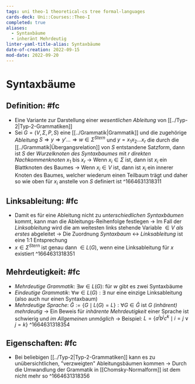 ```yaml
---
tags: uni theo-1 theoretical-cs tree formal-languages
cards-deck: Uni::Courses::Theo-I
completed: true
aliases:
  - Syntaxbäume
  - inheränt Mehrdeutig
linter-yaml-title-alias: Syntaxbäume
date-of-creation: 2022-09-15
mod-date: 2022-09-20
---
```


# Syntaxbäume

## Definition: #fc
- Eine Variante zur Darstellung einer *wesentlichen Ableitung* von [[../Typ-2|Typ-2-Grammatiken]]
- Sei $G=(V,\Sigma,P,S)$ eine [[../Grammatik|Grammatik]] und die zugehörige *Ableitung* $S\Rightarrow y\Rightarrow y'\dots\Rightarrow w\in\Sigma^{Stern}$ und $y=x_1x_2\dots x_r$ die durch die [[../Grammatik|Übergangsrelation]] von $S$ entstandene Satzform, dann ist $S$ der *Wurzelknoten des Syntaxbaumes* mit $r$ *direkten Nachkommenknoten* $x_1$ bis $x_r$
	→ Wenn $x_i\in\Sigma$ ist, dann ist $x_i$ ein Blattknoten des Baumes
	→ Wenn $x_i\in V$ ist, dann ist $x_i$ ein innerer Knoten des Baumes, welcher wiederum einen Teilbaum trägt und daher so wie oben für $x_i$ anstelle von $S$ definiert ist
^1664631318311

## Linksableitung: #fc
- Damit es für eine Ableitung nicht zu *unterschiedlichen Syntaxbäumen* kommt, kann man die Ableitungs-Reihenfolge festlegen
	→ Im Fall der *Linksableitung* wird die am weitesten links stehende Variable $\in V$ *als erstes* abgeleitet
	→ Die Zuordnung *Syntaxbaum* $\leftrightarrow$ *Linksableitung* ist eine 1:1 Entsprechung
- $x\in\Sigma^{Stern}$ ist genau dann $\in L(G)$, wenn eine Linksableitung für $x$ existiert
^1664631318351

## Mehrdeutigkeit: #fc
- *Mehrdeutige Grammatik*: $\exists w\in L(G):$ für $w$ gibt es zwei Syntaxbäume
- *Eindeutige Grammatik*: $\forall w\in L(G):\exists$ nur eine einzige Linksableitung (also auch nur einen Syntaxbaum)
- *Mehrdeutige Sprache*: $\hat{G}:=\{G\mid L(G)=L\}:\forall G\in \hat{G}$ ist $G$ *(inhärent) mehrdeutig*
	→ Ein Beweis für *inhärente Mehrdeutigkeit* einer Sprache ist schwierig und *im Allgemeinen unmöglich*
	→ Beispiel: $L=\{a^ib^jc^k\mid i=j\vee j=k\}$
^1664631318354

## Eigenschaften: #fc
- Bei beliebigen [[../Typ-2|Typ-2-Grammatiken]] kann es zu unübersichtlichen, "verzweigten" Ableitungsbäumen kommen
	→ Durch die Umwandlung der Grammatik in [[Chomsky-Normalform]] ist dem nicht mehr so
^1664631318356
